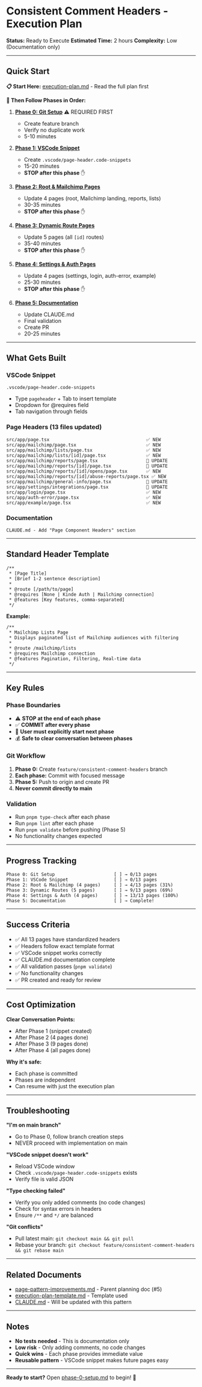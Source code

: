 # Consistent Comment Headers - Execution Plan

**Status:** Ready to Execute
**Estimated Time:** 2 hours
**Complexity:** Low (Documentation only)

---

## Quick Start

**📋 Start Here:** [execution-plan.md](execution-plan.md) - Read the full plan first

**🚀 Then Follow Phases in Order:**

1. **[Phase 0: Git Setup](phase-0-setup.md)** ⚠️ REQUIRED FIRST
   - Create feature branch
   - Verify no duplicate work
   - 5-10 minutes

2. **[Phase 1: VSCode Snippet](phase-1-checklist.md)**
   - Create `.vscode/page-header.code-snippets`
   - 15-20 minutes
   - **STOP after this phase** ✋

3. **[Phase 2: Root & Mailchimp Pages](phase-2-checklist.md)**
   - Update 4 pages (root, Mailchimp landing, reports, lists)
   - 30-35 minutes
   - **STOP after this phase** ✋

4. **[Phase 3: Dynamic Route Pages](phase-3-checklist.md)**
   - Update 5 pages (all `[id]` routes)
   - 35-40 minutes
   - **STOP after this phase** ✋

5. **[Phase 4: Settings & Auth Pages](phase-4-checklist.md)**
   - Update 4 pages (settings, login, auth-error, example)
   - 25-30 minutes
   - **STOP after this phase** ✋

6. **[Phase 5: Documentation](completion-checklist.md)**
   - Update CLAUDE.md
   - Final validation
   - Create PR
   - 20-25 minutes

---

## What Gets Built

### VSCode Snippet

```
.vscode/page-header.code-snippets
```

- Type `pageheader` + Tab to insert template
- Dropdown for @requires field
- Tab navigation through fields

### Page Headers (13 files updated)

```
src/app/page.tsx                                    ✅ NEW
src/app/mailchimp/page.tsx                          ✅ NEW
src/app/mailchimp/lists/page.tsx                    ✅ NEW
src/app/mailchimp/lists/[id]/page.tsx               ✅ NEW
src/app/mailchimp/reports/page.tsx                  🔄 UPDATE
src/app/mailchimp/reports/[id]/page.tsx             🔄 UPDATE
src/app/mailchimp/reports/[id]/opens/page.tsx       ✅ NEW
src/app/mailchimp/reports/[id]/abuse-reports/page.tsx ✅ NEW
src/app/mailchimp/general-info/page.tsx             🔄 UPDATE
src/app/settings/integrations/page.tsx              🔄 UPDATE
src/app/login/page.tsx                              ✅ NEW
src/app/auth-error/page.tsx                         ✅ NEW
src/app/example/page.tsx                            ✅ NEW
```

### Documentation

```
CLAUDE.md - Add "Page Component Headers" section
```

---

## Standard Header Template

```tsx
/**
 * [Page Title]
 * [Brief 1-2 sentence description]
 *
 * @route [/path/to/page]
 * @requires [None | Kinde Auth | Mailchimp connection]
 * @features [Key features, comma-separated]
 */
```

**Example:**

```tsx
/**
 * Mailchimp Lists Page
 * Displays paginated list of Mailchimp audiences with filtering
 *
 * @route /mailchimp/lists
 * @requires Mailchimp connection
 * @features Pagination, Filtering, Real-time data
 */
```

---

## Key Rules

### Phase Boundaries

- ⚠️ **STOP at the end of each phase**
- ✅ **COMMIT after every phase**
- 🔄 **User must explicitly start next phase**
- 💰 **Safe to clear conversation between phases**

### Git Workflow

1. **Phase 0:** Create `feature/consistent-comment-headers` branch
2. **Each phase:** Commit with focused message
3. **Phase 5:** Push to origin and create PR
4. **Never commit directly to main**

### Validation

- Run `pnpm type-check` after each phase
- Run `pnpm lint` after each phase
- Run `pnpm validate` before pushing (Phase 5)
- No functionality changes expected

---

## Progress Tracking

```
Phase 0: Git Setup                      [ ] → 0/13 pages
Phase 1: VSCode Snippet                 [ ] → 0/13 pages
Phase 2: Root & Mailchimp (4 pages)     [ ] → 4/13 pages (31%)
Phase 3: Dynamic Routes (5 pages)       [ ] → 9/13 pages (69%)
Phase 4: Settings & Auth (4 pages)      [ ] → 13/13 pages (100%)
Phase 5: Documentation                  [ ] → Complete!
```

---

## Success Criteria

- ✅ All 13 pages have standardized headers
- ✅ Headers follow exact template format
- ✅ VSCode snippet works correctly
- ✅ CLAUDE.md documentation complete
- ✅ All validation passes (`pnpm validate`)
- ✅ No functionality changes
- ✅ PR created and ready for review

---

## Cost Optimization

**Clear Conversation Points:**

- After Phase 1 (snippet created)
- After Phase 2 (4 pages done)
- After Phase 3 (9 pages done)
- After Phase 4 (all pages done)

**Why it's safe:**

- Each phase is committed
- Phases are independent
- Can resume with just the execution plan

---

## Troubleshooting

**"I'm on main branch"**

- Go to Phase 0, follow branch creation steps
- NEVER proceed with implementation on main

**"VSCode snippet doesn't work"**

- Reload VSCode window
- Check `.vscode/page-header.code-snippets` exists
- Verify file is valid JSON

**"Type checking failed"**

- Verify you only added comments (no code changes)
- Check for syntax errors in headers
- Ensure `/**` and `*/` are balanced

**"Git conflicts"**

- Pull latest main: `git checkout main && git pull`
- Rebase your branch: `git checkout feature/consistent-comment-headers && git rebase main`

---

## Related Documents

- [page-pattern-improvements.md](../../page-pattern-improvements.md) - Parent planning doc (#5)
- [execution-plan-template.md](../../execution-plan-template.md) - Template used
- [CLAUDE.md](../../../CLAUDE.md) - Will be updated with this pattern

---

## Notes

- **No tests needed** - This is documentation only
- **Low risk** - Only adding comments, no code changes
- **Quick wins** - Each phase provides immediate value
- **Reusable pattern** - VSCode snippet makes future pages easy

---

**Ready to start?** Open [phase-0-setup.md](phase-0-setup.md) to begin! 🚀
